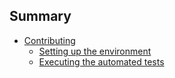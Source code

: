 Summary
-------

* [Contributing](contributing/README.md)
    * [Setting up the environment](contributing/environment.md)
    * [Executing the automated tests](contributing/testing.md)

